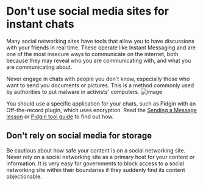 [Title]: # (Don't rely social media sites)
[Order]: # (8)

# Don't use social media sites for instant chats

Many social networking sites have tools that allow you to have discussions with your friends in real time. These operate like Instant Messaging and are one of the most insecure ways to communicate on the internet, both because they may reveal who you are communicating with, and what you are communicating about.

Never engage in chats with people you don't know, especially those who want to send you documents or pictures. This is a method commonly used by authorities to put malware in activists' computers.
![image](socialb4.png)

You should use a specific application for your chats, such as Pidgin with an Off-the-record plugin, which uses encryption. Read the [Sending a Message lesson](umbrella://lesson/sending-a-message) or [Pidgin tool guide](umbrella://lesson/pidgin) to find out how. 

## Don't rely on social media for storage

Be cautious about how safe your content is on a social networking site. Never rely on a social networking site as a primary host for your content or information. It is very easy for governments to block access to a social networking site within their boundaries if they suddenly find its content objectionable. 